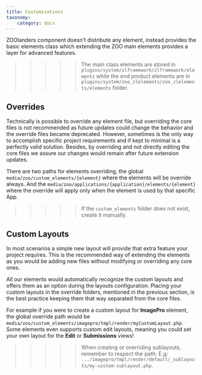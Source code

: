 ```yaml
---
title: Customizations
taxonomy:
    category: docs
---
```


ZOOlanders component doesn't distribute any element, instead provides the basic elements class which extending the ZOO main elements provides a layer for advanced features.

>>>>> The main class elements are stored in `plugins/system/zlframework/zlframework/elements` while the end product elements are in `plugins/system/zoo_zlelements/zoo_zlelements/elements` folder.

## Overrides

Technically is possible to override any element file, but overriding the core files is not recommended as future updates could change the behavior and the override files became deprecated. However, sometimes is the only way to accomplish specific project requirements and if kept to minimal is a perfectly valid solution. Besides, by overriding and not directly editing the core files we assure our changes would remain after future extension updates.

There are two paths for elements overriding, the global `media/zoo/custom_elements/{element}` where the elements will be override always. And the `media/zoo/applications/{application}/elements/{element}` where the override will apply only when the element is used by that specific App.

>>>>> If the `custom_elements` folder does not exist, create it manually.

## Custom Layouts

In most scenarios a simple new layout will provide that extra feature your project requires. This is the recommended way of extending the elements as you would be adding new files without modifying or overriding any core ones.

All our elements would automatically recognize the custom layouts and offers them as an option during the layouts configuration. Placing your custom layouts in the override folders, mentioned in the previous section, is the best practice keeping them that way separated from the core files.

For example if you were to create a custom layout for **ImagePro** element, the global override path would be `media/zoo/custom_elements/imagepro/tmpl/render/myCustomLayout.php`. Some elements even supports custom edit layouts, meaning you could set your own layout for the **Edit** or **Submissions** views!

>>>>> When creating or overriding sublayouts, remember to respect the path. E.g: `.../imagepro/tmpl/render/default/_sublayouts/my-custom-sublayout.php`.

